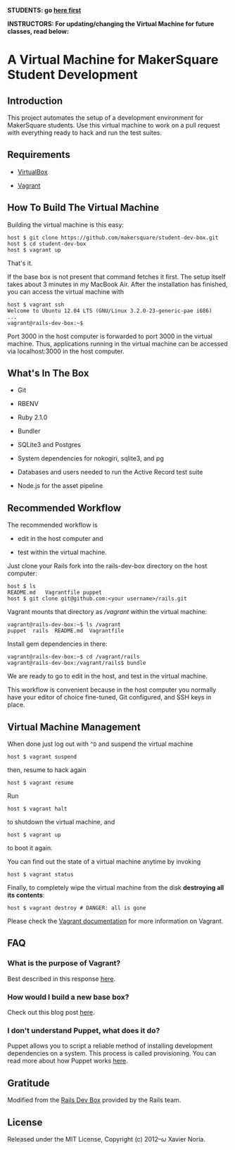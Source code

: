 **STUDENTS: go [here first](https://github.com/makersquare/student-dev-box/wiki/Setting-up-your-dev-environment)**

**INSTRUCTORS: For updating/changing the Virtual Machine for future classes, read below:**

# A Virtual Machine for MakerSquare Student Development

## Introduction

This project automates the setup of a development environment for MakerSquare students. Use this virtual machine to work on a pull request with everything ready to hack and run the test suites.

## Requirements

* [VirtualBox](https://www.virtualbox.org)

* [Vagrant](http://vagrantup.com)

## How To Build The Virtual Machine

Building the virtual machine is this easy:

    host $ git clone https://github.com/makersquare/student-dev-box.git
    host $ cd student-dev-box
    host $ vagrant up

That's it.

If the base box is not present that command fetches it first. The setup itself takes about 3 minutes in my MacBook Air. After the installation has finished, you can access the virtual machine with

    host $ vagrant ssh
    Welcome to Ubuntu 12.04 LTS (GNU/Linux 3.2.0-23-generic-pae i686)
    ...
    vagrant@rails-dev-box:~$

Port 3000 in the host computer is forwarded to port 3000 in the virtual machine. Thus, applications running in the virtual machine can be accessed via localhost:3000 in the host computer.

## What's In The Box

* Git

* RBENV

* Ruby 2.1.0

* Bundler

* SQLite3 and Postgres

* System dependencies for nokogiri, sqlite3, and pg

* Databases and users needed to run the Active Record test suite

* Node.js for the asset pipeline

## Recommended Workflow

The recommended workflow is

* edit in the host computer and

* test within the virtual machine.

Just clone your Rails fork into the rails-dev-box directory on the host computer:

    host $ ls
    README.md   Vagrantfile puppet
    host $ git clone git@github.com:<your username>/rails.git

Vagrant mounts that directory as _/vagrant_ within the virtual machine:

    vagrant@rails-dev-box:~$ ls /vagrant
    puppet  rails  README.md  Vagrantfile

Install gem dependencies in there:

    vagrant@rails-dev-box:~$ cd /vagrant/rails
    vagrant@rails-dev-box:/vagrant/rails$ bundle

We are ready to go to edit in the host, and test in the virtual machine.

This workflow is convenient because in the host computer you normally have your editor of choice fine-tuned, Git configured, and SSH keys in place.

## Virtual Machine Management

When done just log out with `^D` and suspend the virtual machine

    host $ vagrant suspend

then, resume to hack again

    host $ vagrant resume

Run

    host $ vagrant halt

to shutdown the virtual machine, and

    host $ vagrant up

to boot it again.

You can find out the state of a virtual machine anytime by invoking

    host $ vagrant status

Finally, to completely wipe the virtual machine from the disk **destroying all its contents**:

    host $ vagrant destroy # DANGER: all is gone

Please check the [Vagrant documentation](http://docs.vagrantup.com/v2/) for more information on Vagrant.

## FAQ

### What is the purpose of Vagrant?
Best described in this response [here](http://www.reddit.com/r/rails/comments/1w7sid/whats_the_purpose_of_vagrant/).

### How would I build a new base box?

Check out this blog post [here](http://tylerbird.com/blog/2014/01/27/building-a-vagrant-box-from-start-to-finish/).

### I don't understand Puppet, what does it do?

Puppet allows you to script a reliable method of installing development dependencies on a system. This process is called provisioning. You can read more about how Puppet works [here](http://docs.puppetlabs.com/).

## Gratitude

Modified from the [Rails Dev Box](https://github.com/rails/rails-dev-box) provided by the Rails team.

## License

Released under the MIT License, Copyright (c) 2012–<i>ω</i> Xavier Noria.
